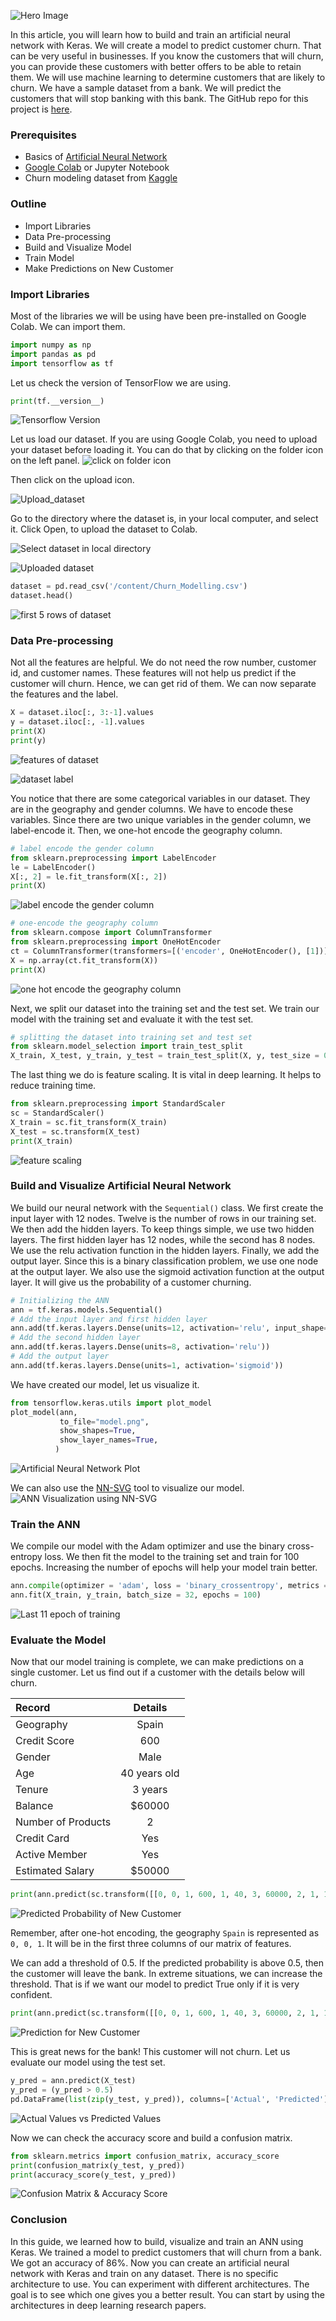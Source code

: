 ![Hero Image](/engineering-education/build-ann-with-keras/hero.PNG)

In this article, you will learn how to build and train an artificial neural network with Keras. We will create a model to predict customer churn. That can be very useful in businesses. If you know the customers that will churn, you can provide these customers with better offers to be able to retain them. We will use machine learning to determine customers that are likely to churn. We have a sample dataset from a bank. We will predict the customers that will stop banking with this bank. The GitHub repo for this project is [here](https://github.com/Inyrkz/Customer-Churn).

### Prerequisites

-	Basics of [Artificial Neural Network](https://towardsdatascience.com/neural-networks-basics-29cc093b82be)
-	[Google Colab](https://colab.research.google.com/) or Jupyter Notebook
-	Churn modeling dataset from [Kaggle](https://www.kaggle.com/adammaus/predicting-churn-for-bank-customers)

### Outline

-	Import Libraries
-	Data Pre-processing
-	Build and Visualize Model
-	Train Model
-	Make Predictions on New Customer

### Import Libraries

Most of the libraries we will be using have been pre-installed on Google Colab. We can import them.

```python
import numpy as np
import pandas as pd
import tensorflow as tf
```

Let us check the version of TensorFlow we are using.

```python
print(tf.__version__)
```

![Tensorflow Version](/engineering-education/build-ann-with-keras/tf-version.PNG)

Let us load our dataset. If you are using Google Colab, you need to upload your dataset before loading it. You can do that by clicking on the folder icon on the left panel.
![click on folder icon](/engineering-education/build-ann-with-keras/upload-dataset.PNG)

Then click on the upload icon.

![Upload_dataset](/engineering-education/build-ann-with-keras/upload-data.PNG)

Go to the directory where the dataset is, in your local computer, and select it. Click Open, to upload the dataset to Colab.

![Select dataset in local directory](/engineering-education/build-ann-with-keras/select-dataset.PNG)

![Uploaded dataset](/engineering-education/build-ann-with-keras/uploaded-dataset.PNG)

```python
dataset = pd.read_csv('/content/Churn_Modelling.csv')
dataset.head()
```

![first 5 rows of dataset](/engineering-education/build-ann-with-keras/dataset.PNG)

### Data Pre-processing

Not all the features are helpful. We do not need the row number, customer id, and customer names. These features will not help us predict if the customer will churn. Hence, we can get rid of them. We can now separate the features and the label.

```python
X = dataset.iloc[:, 3:-1].values
y = dataset.iloc[:, -1].values
print(X)
print(y)
```

![features of dataset](/engineering-education/build-ann-with-keras/features.PNG)

![dataset label](/engineering-education/build-ann-with-keras/labels.PNG)

You notice that there are some categorical variables in our dataset. They are in the geography and gender columns. We have to encode these variables. Since there are two unique variables in the gender column, we label-encode it. Then, we one-hot encode the geography column.

```python
# label encode the gender column
from sklearn.preprocessing import LabelEncoder
le = LabelEncoder()
X[:, 2] = le.fit_transform(X[:, 2])
print(X)
```
![label encode the gender column](/engineering-education/build-ann-with-keras/label-encoding.PNG)

```python
# one-encode the geography column
from sklearn.compose import ColumnTransformer
from sklearn.preprocessing import OneHotEncoder
ct = ColumnTransformer(transformers=[('encoder', OneHotEncoder(), [1])], remainder='passthrough')
X = np.array(ct.fit_transform(X))
print(X)
```
![one hot encode the geography column](/engineering-education/build-ann-with-keras/onehot-encoding.PNG)

Next, we split our dataset into the training set and the test set. We train our model with the training set and evaluate it with the test set.

```python
# splitting the dataset into training set and test set
from sklearn.model_selection import train_test_split
X_train, X_test, y_train, y_test = train_test_split(X, y, test_size = 0.2, random_state = 0)
```

The last thing we do is feature scaling. It is vital in deep learning. It helps to reduce training time.

```python
from sklearn.preprocessing import StandardScaler
sc = StandardScaler()
X_train = sc.fit_transform(X_train)
X_test = sc.transform(X_test)
print(X_train)
```
![feature scaling](/engineering-education/build-ann-with-keras/feature-scaling.PNG)

### Build and Visualize Artificial Neural Network

We build our neural network with the `Sequential()` class. We first create the input layer with 12 nodes. Twelve is the number of rows in our training set. We then add the hidden layers. To keep things simple, we use two hidden layers. The first hidden layer has 12 nodes, while the second has 8 nodes. We use the relu activation function in the hidden layers. Finally, we add the output layer. Since this is a binary classification problem, we use one node at the output layer. We also use the sigmoid activation function at the output layer. It will give us the probability of a customer churning.

```python
# Initializing the ANN
ann = tf.keras.models.Sequential()
# Add the input layer and first hidden layer
ann.add(tf.keras.layers.Dense(units=12, activation='relu', input_shape=X_train[0].shape))
# Add the second hidden layer
ann.add(tf.keras.layers.Dense(units=8, activation='relu'))
# Add the output layer
ann.add(tf.keras.layers.Dense(units=1, activation='sigmoid'))
```

We have created our model, let us visualize it.

```python
from tensorflow.keras.utils import plot_model
plot_model(ann,
           to_file="model.png",
           show_shapes=True,
           show_layer_names=True,
          )
```
![Artificial Neural Network Plot](/engineering-education/build-ann-with-keras/plot-model.PNG)

We can also use the [NN-SVG](https://alexlenail.me/NN-SVG/) tool to visualize our model.
![ANN Visualization using NN-SVG](/engineering-education/build-ann-with-keras/NN-SVG-architecture.PNG)

### Train the ANN

We compile our model with the Adam optimizer and use the binary cross-entropy loss. We then fit the model to the training set and train for 100 epochs. Increasing the number of epochs will help your model train better.

```python
ann.compile(optimizer = 'adam', loss = 'binary_crossentropy', metrics = ['accuracy'])
ann.fit(X_train, y_train, batch_size = 32, epochs = 100)
```

![Last 11 epoch of training](/engineering-education/build-ann-with-keras/last-eleven-epochs-of-training.PNG)

### Evaluate the Model
Now that our model training is complete, we can make predictions on a single customer. Let us find out if a customer with the details below will churn.

| Record      | Details     |
| :---        |    :----:   |
| Geography   | Spain       |
| Credit Score| 600         |
| Gender      | Male        |
| Age         | 40 years old|
| Tenure      | 3 years     |
| Balance     | $60000      |
| Number of Products | 2    |
| Credit Card| Yes          |
| Active Member| Yes        |
| Estimated Salary | $50000 |

```python
print(ann.predict(sc.transform([[0, 0, 1, 600, 1, 40, 3, 60000, 2, 1, 1, 50000]])))
```
![Predicted Probability of New Customer](/engineering-education/build-ann-with-keras/predicted-probability.PNG)

Remember, after one-hot encoding, the geography `Spain` is represented as `0, 0, 1`. It will be in the first three columns of our matrix of features.

We can add a threshold of 0.5. If the predicted probability is above 0.5, then the customer will leave the bank. In extreme situations, we can increase the threshold. That is if we want our model to predict True only if it is very confident.

```python
print(ann.predict(sc.transform([[0, 0, 1, 600, 1, 40, 3, 60000, 2, 1, 1, 50000]])) > 0.5)
```
![Prediction for New Customer](/engineering-education/build-ann-with-keras/prediction-with-threshold.PNG)

This is great news for the bank! This customer will not churn. Let us evaluate our model using the test set.

```python
y_pred = ann.predict(X_test)
y_pred = (y_pred > 0.5)
pd.DataFrame(list(zip(y_test, y_pred)), columns=['Actual', 'Predicted'])
```
![Actual Values vs Predicted Values](/engineering-education/build-ann-with-keras/actual-vs-predicted-values.PNG)

Now we can check the accuracy score and build a confusion matrix. 

```python
from sklearn.metrics import confusion_matrix, accuracy_score
print(confusion_matrix(y_test, y_pred))
print(accuracy_score(y_test, y_pred))
```
![Confusion Matrix & Accuracy Score](/engineering-education/build-ann-with-keras/confusion-matrix-and-accuracy-score.PNG)

### Conclusion

In this guide, we learned how to build, visualize and train an ANN using Keras. We trained a model to predict customers that will churn from a bank. We got an accuracy of 86%. Now you can create an artificial neural network with Keras and train on any dataset. There is no specific architecture to use. You can experiment with different architectures. The goal is to see which one gives you a better result.  You can start by using the architectures in deep learning research papers.
